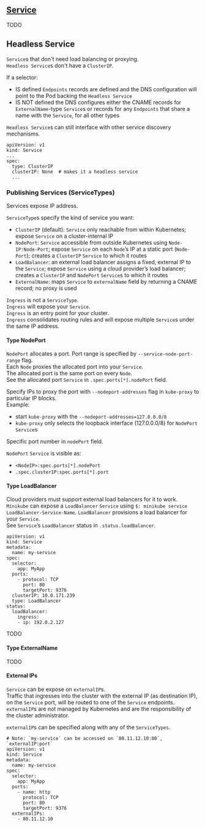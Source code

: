 ## [Service](https://kubernetes.io/docs/concepts/services-networking/service/)

TODO

## Headless Service

`Service`s that don't need load balancing or proxying.  
`Headless Service`s don't have a `ClusterIP`.  

If a selector:  
* IS defined `Endpoints` records are defined and the DNS configuration will point to the Pod backing the `Headless Service`  
* IS NOT defined the DNS configures either the CNAME records for `ExternalName`-type `Service`s or records for any `Endpoints` that share a name with the `Service`, for all other types

`Headless Service`s can still interface with other service discovery mechanisms.  

```
apiVersion: v1
kind: Service
...
spec:
  type: ClusterIP
  clusterIP: None  # makes it a headless service
  ...
```

### Publishing Services (ServiceTypes)

Services expose IP address.  

`ServiceType`s specify the kind of service you want:
* `ClusterIP` (default): `Service` only reachable from within Kubernetes; expose `Service` on a cluster-internal IP
* `NodePort`: `Service` accessible from outside Kubernetes using `Node-IP:Node-Port`; expose `Service` on each `Node`’s IP at a static port (`Node-Port`); creates a `ClusterIP` `Service` to which it routes
* `LoadBalancer`: an external load balancer assigns a fixed, external IP to the `Service`; expose `Service` using a cloud provider’s load balancer; creates a `ClusterIP` and `NodePort` `Service`s to which it routes
* `ExternalName`: maps `Service` to `externalName` field by returning a CNAME record; no proxy is used

`Ingress` is not a `ServiceType`.  
`Ingress` will expose your `Service`.  
`Ingress` is an entry point for your cluster.  
`Ingress` consolidates routing rules and will expose multiple `Service`s under the same IP address.  

#### Type NodePort

`NodePort` allocates a port. Port range is specified by `--service-node-port-range` flag.  
Each `Node` proxies the allocated port into your `Service`.  
The allocated port is the same port on every `Node`.  
See the allocated port `Service` in `.spec.ports[*].nodePort` field.  

Specify IPs to proxy the port with `--nodeport-addresses` flag in `kube-proxy` to particular IP blocks.  
Example:
* start `kube-proxy` with the `--nodeport-addresses=127.0.0.0/8`
* `kube-proxy` only selects the loopback interface (127.0.0.0/8) for `NodePort` `Service`s

Specific port number in `nodePort` field.  

`NodePort` `Service` is visible as:
* `<NodeIP>:spec.ports[*].nodePort`
* `.spec.clusterIP:spec.ports[*].port`

#### Type LoadBalancer

Cloud providers must support external load balancers for it to work.  
`Minikube` can expose a `LoadBalancer` `Service` using `$: minikube service LoadBalancer-Service-Name`.
`LoadBalancer` provisions a load balancer for your `Service`.  
See `Service`’s `LoadBalancer` status in `.status.loadBalancer`.  

```
apiVersion: v1
kind: Service
metadata:
  name: my-service
spec:
  selector:
    app: MyApp
  ports:
    - protocol: TCP
      port: 80
      targetPort: 9376
  clusterIP: 10.0.171.239
  type: LoadBalancer
status:
  loadBalancer:
    ingress:
    - ip: 192.0.2.127
```

TODO

#### Type ExternalName

TODO

#### External IPs

`Service` can be expose on `externalIP`s.  
Traffic that ingresses into the cluster with the external IP (as destination IP), on the `Service` port, will be routed to one of the `Service` endpoints.  
`externalIP`s are not managed by Kubernetes and are the responsibility of the cluster administrator.  

`externalIP`s can be specified along with any of the `ServiceTypes`.  

```
# Note: `my-service` can be accessed on `80.11.12.10:80`, `externalIP:port`
apiVersion: v1
kind: Service
metadata:
  name: my-service
spec:
  selector:
    app: MyApp
  ports:
    - name: http
      protocol: TCP
      port: 80
      targetPort: 9376
  externalIPs:
    - 80.11.12.10
```

